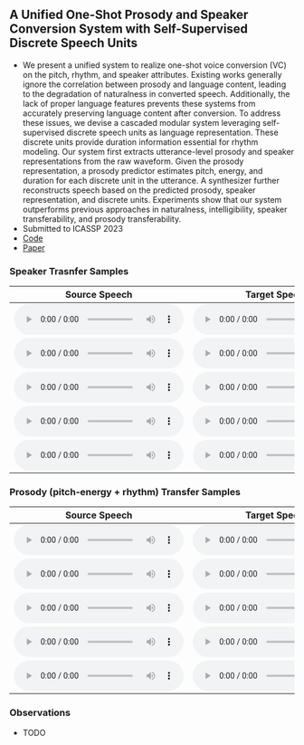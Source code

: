 ## A Unified One-Shot Prosody and Speaker Conversion System with Self-Supervised Discrete Speech Units

 - We present a unified system to realize one-shot voice conversion (VC) on the pitch, rhythm, and speaker attributes. Existing works generally ignore the correlation between prosody and language content, leading to the degradation of naturalness in converted speech. Additionally, the lack of proper language features prevents these systems from accurately preserving language content after conversion. To address these issues, we devise a cascaded modular system leveraging self-supervised discrete speech units as language representation. These discrete units provide duration information essential for rhythm modeling. Our system first extracts utterance-level prosody and speaker representations from the raw waveform. Given the prosody representation, a prosody predictor estimates pitch, energy, and duration for each discrete unit in the utterance. A synthesizer further reconstructs speech based on the predicted prosody, speaker representation, and discrete units. Experiments show that our system outperforms previous approaches in naturalness, intelligibility, speaker transferability, and prosody transferability.
 - Submitted to ICASSP 2023
 - [Code](https://github.com/b04901014/UUVC)
 - [Paper](...)

### Speaker Trasnfer Samples

|Source Speech|Target Speech|AutoVC|SRDVC|Ours (VCTK, predicted P,Q)|Ours (VCTK, original P,Q)|Ours (LibriTTS, original P,Q)|
|-------------|-------------|------|-----|--------------------------|-------------------------|-----------------------------|
|<audio src="samples/gt_source/8506_287660_000007_000001--8225_274374_000009_000000.wav" type="audio/wav" controls preload></audio>|<audio src="samples/gt_target/8506_287660_000007_000001--8225_274374_000009_000000.wav" type="audio/wav/" controls preload></audio>|<audio src="samples/autovc_speaker/8506_287660_000007_000001--8225_274374_000009_000000.wav" type="audio/wav/" controls preload></audio>|<audio src="samples/srdvc_speaker/8506_287660_000007_000001--8225_274374_000009_000000.wav" type="audio/wav/" controls preload></audio>|<audio src="samples/ours_speaker/8506_287660_000007_000001--8225_274374_000009_000000.wav" type="audio/wav/" controls preload></audio>|<audio src="samples/ours_exact_speaker/8506_287660_000007_000001--8225_274374_000009_000000.wav" type="audio/wav/" controls preload></audio>|<audio src="samples/libri_exact_speaker/8506_287660_000007_000001--8225_274374_000009_000000.wav" type="audio/wav/" controls preload></audio>|
|<audio src="samples/gt_source/8498_287358_000017_000002--3157_168062_000027_000002.wav" type="audio/wav" controls preload></audio>|<audio src="samples/gt_target/8498_287358_000017_000002--3157_168062_000027_000002.wav" type="audio/wav/" controls preload></audio>|<audio src="samples/autovc_speaker/8498_287358_000017_000002--3157_168062_000027_000002.wav" type="audio/wav/" controls preload></audio>|<audio src="samples/srdvc_speaker/8498_287358_000017_000002--3157_168062_000027_000002.wav" type="audio/wav/" controls preload></audio>|<audio src="samples/ours_speaker/8498_287358_000017_000002--3157_168062_000027_000002.wav" type="audio/wav/" controls preload></audio>|<audio src="samples/ours_exact_speaker/8498_287358_000017_000002--3157_168062_000027_000002.wav" type="audio/wav/" controls preload></audio>|<audio src="samples/libri_exact_speaker/8498_287358_000017_000002--3157_168062_000027_000002.wav" type="audio/wav/" controls preload></audio>|
|<audio src="samples/gt_source/8028_233366_000032_000003--1851_148312_000063_000000.wav" type="audio/wav" controls preload></audio>|<audio src="samples/gt_target/8028_233366_000032_000003--1851_148312_000063_000000.wav" type="audio/wav/" controls preload></audio>|<audio src="samples/autovc_speaker/8028_233366_000032_000003--1851_148312_000063_000000.wav" type="audio/wav/" controls preload></audio>|<audio src="samples/srdvc_speaker/8028_233366_000032_000003--1851_148312_000063_000000.wav" type="audio/wav/" controls preload></audio>|<audio src="samples/ours_speaker/8028_233366_000032_000003--1851_148312_000063_000000.wav" type="audio/wav/" controls preload></audio>|<audio src="samples/ours_exact_speaker/8028_233366_000032_000003--1851_148312_000063_000000.wav" type="audio/wav/" controls preload></audio>|<audio src="samples/libri_exact_speaker/8028_233366_000032_000003--1851_148312_000063_000000.wav" type="audio/wav/" controls preload></audio>|
|<audio src="samples/gt_source/6188_73024_000021_000004--1025_92814_000035_000001.wav" type="audio/wav" controls preload></audio>|<audio src="samples/gt_target/6188_73024_000021_000004--1025_92814_000035_000001.wav" type="audio/wav/" controls preload></audio>|<audio src="samples/autovc_speaker/6188_73024_000021_000004--1025_92814_000035_000001.wav" type="audio/wav/" controls preload></audio>|<audio src="samples/srdvc_speaker/6188_73024_000021_000004--1025_92814_000035_000001.wav" type="audio/wav/" controls preload></audio>|<audio src="samples/ours_speaker/6188_73024_000021_000004--1025_92814_000035_000001.wav" type="audio/wav/" controls preload></audio>|<audio src="samples/ours_exact_speaker/6188_73024_000021_000004--1025_92814_000035_000001.wav" type="audio/wav/" controls preload></audio>|<audio src="samples/libri_exact_speaker/6188_73024_000021_000004--1025_92814_000035_000001.wav" type="audio/wav/" controls preload></audio>|
|<audio src="samples/gt_source/3781_156973_000013_000000--5290_26685_000039_000002.wav" type="audio/wav" controls preload></audio>|<audio src="samples/gt_target/3781_156973_000013_000000--5290_26685_000039_000002.wav" type="audio/wav/" controls preload></audio>|<audio src="samples/autovc_speaker/3781_156973_000013_000000--5290_26685_000039_000002.wav" type="audio/wav/" controls preload></audio>|<audio src="samples/srdvc_speaker/3781_156973_000013_000000--5290_26685_000039_000002.wav" type="audio/wav/" controls preload></audio>|<audio src="samples/ours_speaker/3781_156973_000013_000000--5290_26685_000039_000002.wav" type="audio/wav/" controls preload></audio>|<audio src="samples/ours_exact_speaker/3781_156973_000013_000000--5290_26685_000039_000002.wav" type="audio/wav/" controls preload></audio>|<audio src="samples/libri_exact_speaker/3781_156973_000013_000000--5290_26685_000039_000002.wav" type="audio/wav/" controls preload></audio>|

### Prosody (pitch-energy + rhythm) Transfer Samples

|Source Speech|Target Speech|SRDVC|Ours (VCTK)|Ours (LibriTTS+VCTK+ESD)|
|-------------|-------------|-----|-----------|------------------------|
|<audio src="samples/gt_source/5093_48377_000002_000001--7245_104886_000021_000001.wav" type="audio/wav" controls preload></audio>|<audio src="samples/gt_target/5093_48377_000002_000001--7245_104886_000021_000001.wav" type="audio/wav/" controls preload></audio>|<audio src="samples/srdvc_prosody/5093_48377_000002_000001--7245_104886_000021_000001.wav" type="audio/wav/" controls preload></audio>|<audio src="samples/ours_prosody/5093_48377_000002_000001--7245_104886_000021_000001.wav" type="audio/wav/" controls preload></audio>|<audio src="samples/libri_prosody/5093_48377_000002_000001--7245_104886_000021_000001.wav" type="audio/wav/" controls preload></audio>|
|<audio src="samples/gt_source/_plh_" type="audio/wav" controls preload></audio>|<audio src="samples/gt_target/_plh_" type="audio/wav/" controls preload></audio>|<audio src="samples/srdvc_prosody/_plh_" type="audio/wav/" controls preload></audio>|<audio src="samples/ours_prosody/_plh_" type="audio/wav/" controls preload></audio>|<audio src="samples/libri_prosody/_plh_" type="audio/wav/" controls preload></audio>|
|<audio src="samples/gt_source/_plh_" type="audio/wav" controls preload></audio>|<audio src="samples/gt_target/_plh_" type="audio/wav/" controls preload></audio>|<audio src="samples/srdvc_prosody/_plh_" type="audio/wav/" controls preload></audio>|<audio src="samples/ours_prosody/_plh_" type="audio/wav/" controls preload></audio>|<audio src="samples/libri_prosody/_plh_" type="audio/wav/" controls preload></audio>|
|<audio src="samples/gt_source/_plh_" type="audio/wav" controls preload></audio>|<audio src="samples/gt_target/_plh_" type="audio/wav/" controls preload></audio>|<audio src="samples/srdvc_prosody/_plh_" type="audio/wav/" controls preload></audio>|<audio src="samples/ours_prosody/_plh_" type="audio/wav/" controls preload></audio>|<audio src="samples/libri_prosody/_plh_" type="audio/wav/" controls preload></audio>|
|<audio src="samples/gt_source/_plh_" type="audio/wav" controls preload></audio>|<audio src="samples/gt_target/_plh_" type="audio/wav/" controls preload></audio>|<audio src="samples/srdvc_prosody/_plh_" type="audio/wav/" controls preload></audio>|<audio src="samples/ours_prosody/_plh_" type="audio/wav/" controls preload></audio>|<audio src="samples/libri_prosody/_plh_" type="audio/wav/" controls preload></audio>|

### Observations
 - TODO
